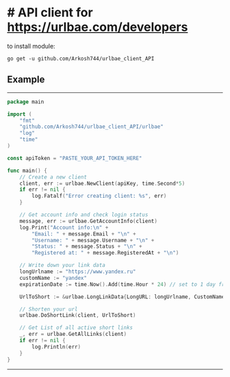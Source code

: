 # # API client for https://urlbae.com/developers

to install module:

    go get -u github.com/Arkosh744/urlbae_client_API

## Example
_________________________________________________
```go
package main

import (
	"fmt"
	"github.com/Arkosh744/urlbae_client_API/urlbae"
	"log"
	"time"
)

const apiToken = "PASTE_YOUR_API_TOKEN_HERE"

func main() {
	// Create a new client
	client, err := urlbae.NewClient(apiKey, time.Second*5)
	if err != nil {
		log.Fatalf("Error creating client: %s", err)
	}

	// Get account info and check login status
	message, err := urlbae.GetAccountInfo(client)
	log.Print("Account info:\n" +
		"Email: " + message.Email + "\n" +
		"Username: " + message.Username + "\n" +
		"Status: " + message.Status + "\n" +
		"Registered at: " + message.RegisteredAt + "\n")

	// Write down your link data
	longUrlname := "https://www.yandex.ru"
	customName := "yandex"
	expirationDate := time.Now().Add(time.Hour * 24) // set to 1 day from now

	UrlToShort := &urlbae.LongLinkData{LongURL: longUrlname, CustomName: customName, ExpirationDate: expirationDate}

	// Shorten your url
	urlbae.DoShortLink(client, UrlToShort)

	// Get List of all active short links
	_, err = urlbae.GetAllLinks(client)
	if err != nil {
		log.Println(err)
	}
}
```
_________________________________________________

